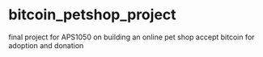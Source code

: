 # bitcoin_petshop_project
final project for APS1050 on building an online pet shop accept bitcoin for adoption and donation
